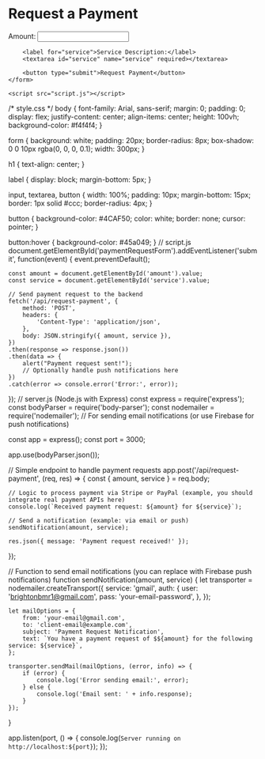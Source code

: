 <!DOCTYPE html>
<html lang="en">
<head>
    <meta charset="UTF-8">
    <meta name="viewport" content="width=device-width, initial-scale=1.0">
    <title>Payment Request</title>
    <link rel="stylesheet" href="style.css">
</head>
<body>
    <h1>Request a Payment</h1>
    <form id="paymentRequestForm">
        <label for="amount">Amount:</label>
        <input type="number" id="amount" name="amount" required>
        
        <label for="service">Service Description:</label>
        <textarea id="service" name="service" required></textarea>
        
        <button type="submit">Request Payment</button>
    </form>

    <script src="script.js"></script>
</body>
</html>
/* style.css */
body {
    font-family: Arial, sans-serif;
    margin: 0;
    padding: 0;
    display: flex;
    justify-content: center;
    align-items: center;
    height: 100vh;
    background-color: #f4f4f4;
}

form {
    background: white;
    padding: 20px;
    border-radius: 8px;
    box-shadow: 0 0 10px rgba(0, 0, 0, 0.1);
    width: 300px;
}

h1 {
    text-align: center;
}

label {
    display: block;
    margin-bottom: 5px;
}

input, textarea, button {
    width: 100%;
    padding: 10px;
    margin-bottom: 15px;
    border: 1px solid #ccc;
    border-radius: 4px;
}

button {
    background-color: #4CAF50;
    color: white;
    border: none;
    cursor: pointer;
}

button:hover {
    background-color: #45a049;
}
// script.js
document.getElementById('paymentRequestForm').addEventListener('submit', function(event) {
    event.preventDefault();
    
    const amount = document.getElementById('amount').value;
    const service = document.getElementById('service').value;

    // Send payment request to the backend
    fetch('/api/request-payment', {
        method: 'POST',
        headers: {
            'Content-Type': 'application/json',
        },
        body: JSON.stringify({ amount, service }),
    })
    .then(response => response.json())
    .then(data => {
        alert("Payment request sent!");
        // Optionally handle push notifications here
    })
    .catch(error => console.error('Error:', error));
});
// server.js (Node.js with Express)
const express = require('express');
const bodyParser = require('body-parser');
const nodemailer = require('nodemailer'); // For sending email notifications (or use Firebase for push notifications)

const app = express();
const port = 3000;

app.use(bodyParser.json());

// Simple endpoint to handle payment requests
app.post('/api/request-payment', (req, res) => {
    const { amount, service } = req.body;

    // Logic to process payment via Stripe or PayPal (example, you should integrate real payment APIs here)
    console.log(`Received payment request: ${amount} for ${service}`);

    // Send a notification (example: via email or push)
    sendNotification(amount, service);

    res.json({ message: 'Payment request received!' });
});

// Function to send email notifications (you can replace with Firebase push notifications)
function sendNotification(amount, service) {
    let transporter = nodemailer.createTransport({
        service: 'gmail',
        auth: {
            user: 'brightonbmr1@gmail.com',
            pass: 'your-email-password',
        },
    });

    let mailOptions = {
        from: 'your-email@gmail.com',
        to: 'client-email@example.com',
        subject: 'Payment Request Notification',
        text: `You have a payment request of $${amount} for the following service: ${service}`,
    };

    transporter.sendMail(mailOptions, (error, info) => {
        if (error) {
            console.log('Error sending email:', error);
        } else {
            console.log('Email sent: ' + info.response);
        }
    });
}

app.listen(port, () => {
    console.log(`Server running on http://localhost:${port}`);
});
